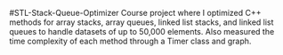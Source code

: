 #STL-Stack-Queue-Optimizer
Course project where I optimized C++ methods for array stacks, array queues, linked list stacks, and linked list queues to handle datasets of up to 50,000 elements. Also measured the time complexity of each method through a Timer class and graph.
